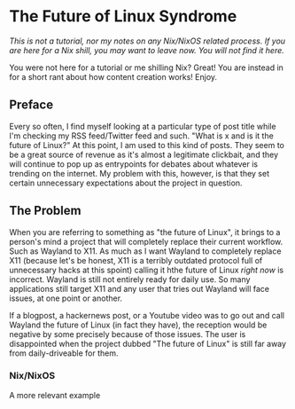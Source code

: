 # The Future of Linux Syndrome

_This is not a tutorial, nor my notes on any Nix/NixOS related process. If you are here
for a Nix shill, you may want to leave now. You will not find it here._

You were not here for a tutorial or me shilling Nix? Great! You are instead in for a short rant about how content creation works! Enjoy.

## Preface

Every so often, I find myself looking at a particular type of post title while I'm checking my RSS feed/Twitter feed and such. "What is x and is it the future of Linux?"
At this point, I am used to this kind of posts. They seem to be a great source of revenue as it's almost a legitimate clickbait, and they will continue to pop up as entrypoints for debates about whatever is trending on the internet. My problem with this, however, is that they set certain unnecessary expectations about the project in question.

## The Problem

When you are referring to something as "the future of Linux", it brings to a person's mind a project that will completely replace their current workflow. Such as Wayland to X11. As much as I want Wayland to completely replace X11 (because let's be honest, X11 is a terribly outdated protocol full of unnecessary hacks at this spoint) calling it hthe future of Linux _right now_ is incorrect. Wayland is still not entirely ready for daily use. So many applications still target X11 and any user that tries out Wayland will face issues, at one point or another.

If a blogpost, a hackernews post, or a Youtube video was to go out and call Wayland the future of Linux (in fact they have), the reception would be negative by some precisely because of those issues. The user is disappointed when the project dubbed "The future of Linux" is still far away from daily-driveable for them.

### Nix/NixOS

A more relevant example
